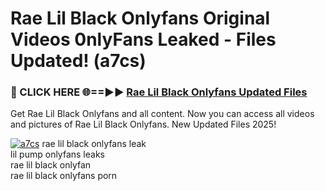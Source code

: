 # Rae Lil Black Onlyfans Original Videos 0nlyFans Leaked - Files Updated! (a7cs)

<h3>🔴 CLICK HERE 🌐==►► <a href="https://tinyurl.com/x26r9saj" rel="nofollow">Rae Lil Black Onlyfans Updated Files</a></h3>

Get Rae Lil Black Onlyfans and all content. Now you can access all videos and pictures of Rae Lil Black Onlyfans. New Updated Files 2025!

[![a7cs](https://i.imgur.com/LkgZPqh.gif)](https://tinyurl.com/x26r9saj)
rae lil black onlyfans leak<br>
lil pump onlyfans leaks<br>
rae lil black onlyfan<br>
rae lil black onlyfans porn